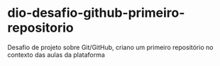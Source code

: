 # dio-desafio-github-primeiro-repositorio
Desafio de projeto sobre Git/GitHub, criano um primeiro repositório no contexto das aulas da plataforma
